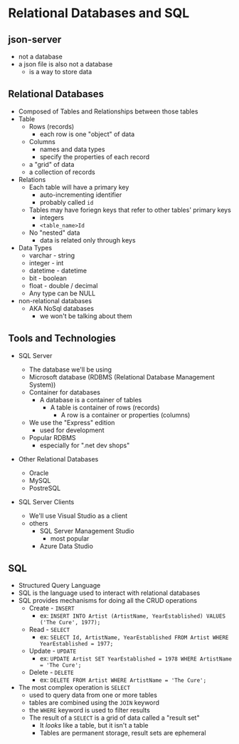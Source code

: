 # Relational Databases and SQL

## json-server

* not a database
* a json file is also not a database
  * is a way to store data

## Relational Databases

* Composed of Tables and Relationships between those tables
* Table
  * Rows (records)
    * each row is one "object" of data
  * Columns
    * names and data types
    * specify the properties of each record
  * a "grid" of data
  * a collection of records
* Relations
  * Each table will have a primary key
    * auto-incrementing identifier
    * probably called `id`
  * Tables may have foriegn keys that refer to other tables' primary keys
    * integers
    * `<table_name>Id`
  * No "nested" data
    * data is related only through keys
* Data Types
  * varchar - string
  * integer - int
  * datetime - datetime
  * bit - boolean
  * float - double / decimal
  * Any type can be NULL
* non-relational databases
  * AKA NoSql databases
    * we won't be talking about them

## Tools and Technologies

* SQL Server
  * The database we'll be using
  * Microsoft database (RDBMS (Relational Database Management System))
  * Container for databases
    * A database is a container of tables
      * A table is container of rows (records)
        * A row is a container or properties (columns)
  * We use the "Express" edition
    * used for development
  * Popular RDBMS
    * especially for ".net dev shops"

* Other Relational Databases
  * Oracle
  * MySQL
  * PostreSQL

* SQL Server Clients
  * We'll use Visual Studio as a client
  * others
    * SQL Server Management Studio
      * most popular
    * Azure Data Studio

## SQL

* Structured Query Language
* SQL is the language used to interact with relational databases
* SQL provides mechanisms for doing all the CRUD operations
  * Create - `INSERT`
    * ex: `INSERT INTO Artist (ArtistName, YearEstablished) VALUES ('The Cure', 1977);`
  * Read - `SELECT`
    * ex: `SELECT Id, ArtistName, YearEstablished FROM Artist WHERE YearEstablished = 1977;`
  * Update - `UPDATE`
    * ex: `UPDATE Artist SET YearEstablished = 1978 WHERE ArtistName = 'The Cure';`
  * Delete - `DELETE`
    * ex: `DELETE FROM Artist WHERE ArtistName = 'The Cure';`
* The most complex operation is `SELECT`
  * used to query data from one or more tables
  * tables are combined using the `JOIN` keyword
  * the `WHERE` keyword is used to filter results
  * The result of a `SELECT` is a grid of data called a "result set"
    * It _looks_ like a table, but it isn't a table
    * Tables are permanent storage, result sets are ephemeral
